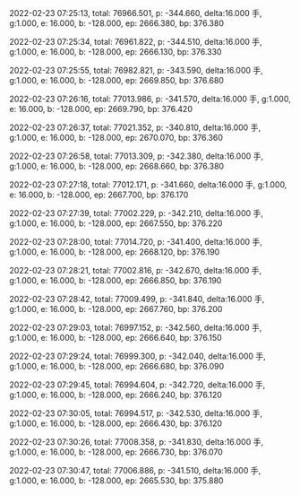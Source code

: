 2022-02-23 07:25:13, total: 76966.501, p: -344.660, delta:16.000 手, g:1.000, e: 16.000, b: -128.000, ep: 2666.380, bp: 376.380

2022-02-23 07:25:34, total: 76961.822, p: -344.510, delta:16.000 手, g:1.000, e: 16.000, b: -128.000, ep: 2666.130, bp: 376.330

2022-02-23 07:25:55, total: 76982.821, p: -343.590, delta:16.000 手, g:1.000, e: 16.000, b: -128.000, ep: 2669.850, bp: 376.680

2022-02-23 07:26:16, total: 77013.986, p: -341.570, delta:16.000 手, g:1.000, e: 16.000, b: -128.000, ep: 2669.790, bp: 376.420

2022-02-23 07:26:37, total: 77021.352, p: -340.810, delta:16.000 手, g:1.000, e: 16.000, b: -128.000, ep: 2670.070, bp: 376.360

2022-02-23 07:26:58, total: 77013.309, p: -342.380, delta:16.000 手, g:1.000, e: 16.000, b: -128.000, ep: 2668.660, bp: 376.380

2022-02-23 07:27:18, total: 77012.171, p: -341.660, delta:16.000 手, g:1.000, e: 16.000, b: -128.000, ep: 2667.700, bp: 376.170

2022-02-23 07:27:39, total: 77002.229, p: -342.210, delta:16.000 手, g:1.000, e: 16.000, b: -128.000, ep: 2667.550, bp: 376.220

2022-02-23 07:28:00, total: 77014.720, p: -341.400, delta:16.000 手, g:1.000, e: 16.000, b: -128.000, ep: 2668.120, bp: 376.190

2022-02-23 07:28:21, total: 77002.816, p: -342.670, delta:16.000 手, g:1.000, e: 16.000, b: -128.000, ep: 2666.850, bp: 376.190

2022-02-23 07:28:42, total: 77009.499, p: -341.840, delta:16.000 手, g:1.000, e: 16.000, b: -128.000, ep: 2667.760, bp: 376.200

2022-02-23 07:29:03, total: 76997.152, p: -342.560, delta:16.000 手, g:1.000, e: 16.000, b: -128.000, ep: 2666.640, bp: 376.150

2022-02-23 07:29:24, total: 76999.300, p: -342.040, delta:16.000 手, g:1.000, e: 16.000, b: -128.000, ep: 2666.680, bp: 376.090

2022-02-23 07:29:45, total: 76994.604, p: -342.720, delta:16.000 手, g:1.000, e: 16.000, b: -128.000, ep: 2666.240, bp: 376.120

2022-02-23 07:30:05, total: 76994.517, p: -342.530, delta:16.000 手, g:1.000, e: 16.000, b: -128.000, ep: 2666.430, bp: 376.120

2022-02-23 07:30:26, total: 77008.358, p: -341.830, delta:16.000 手, g:1.000, e: 16.000, b: -128.000, ep: 2666.730, bp: 376.070

2022-02-23 07:30:47, total: 77006.886, p: -341.510, delta:16.000 手, g:1.000, e: 16.000, b: -128.000, ep: 2665.530, bp: 375.880